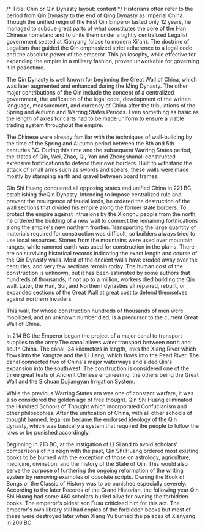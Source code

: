 /*
Title: Chin or Qin Dynasty
layout: content
*/
Historians often refer to the period from Qin Dynasty to the end of Qing Dynasty as Imperial China. Though the unified reign of the First Qin Emperor lasted only 12 years, he managed to subdue great parts of what constitutes the core of the Han Chinese homeland and to unite them under a tightly centralized Legalist government seated at Xianyang (close to modern Xi'an). The doctrine of Legalism that guided the Qin emphasized strict adherence to a legal code and the absolute power of the emperor. This philosophy, while effective for expanding the empire in a military fashion, proved unworkable for governing it in peacetime. 

The Qin Dynasty is well known for beginning the Great Wall of China, which was later augmented and enhanced during the Ming Dynasty. The other major contributions of the Qin include the concept of a centralized government, the unification of the legal code, development of the written language, measurement, and currency of China after the tribulations of the Spring and Autumn and Warring States Periods. Even something as basic as the length of axles for carts had to be made uniform to ensure a viable trading system throughout the empire.

The Chinese were already familiar with the techniques of wall-building by the time of the Spring and Autumn period between the 8th and 5th centuries BC. During this time and the subsequent Warring States period, the states of Qin, Wei, Zhao, Qi, Yan and Zhongshanall constructed extensive fortifications to defend their own borders. Built to withstand the attack of small arms such as swords and spears, these walls were made mostly by stamping earth and gravel between board frames.

Qin Shi Huang conquered all opposing states and unified China in 221 BC, establishing theQin Dynasty. Intending to impose centralized rule and prevent the resurgence of feudal lords, he ordered the destruction of the wall sections that divided his empire along the former state borders. To protect the empire against intrusions by the Xiongnu people from the north, he ordered the building of a new wall to connect the remaining fortifications along the empire's new northern frontier. Transporting the large quantity of materials required for construction was difficult, so builders always tried to use local resources. Stones from the mountains were used over mountain ranges, while rammed earth was used for construction in the plains. There are no surviving historical records indicating the exact length and course of the Qin Dynasty walls. Most of the ancient walls have eroded away over the centuries, and very few sections remain today. The human cost of the construction is unknown, but it has been estimated by some authors that hundreds of thousands, if not up to a million, workers died building the Qin wall. Later, the Han, Sui, and Northern dynasties all repaired, rebuilt, or expanded sections of the Great Wall at great cost to defend themselves against northern invaders. 

This wall, for whose construction hundreds of thousands of men were mobilized, and an unknown number died, is a precursor to the current Great Wall of China.

In 214 BC the Emperor began the project of a major canal to transport supplies to the army.The canal allows water transport between north and south China. The canal, 34 kilometers in length, links the Xiang River which flows into the Yangtze and the Li Jiang, which flows into the Pearl River. The canal connected two of China's major waterways and aided Qin's expansion into the southwest. The construction is considered one of the three great feats of Ancient Chinese engineering, the others being the Great Wall and the Sichuan Dujiangyan Irrigation System.

While the previous Warring States era was one of constant warfare, it was also considered the golden age of free thought. Qin Shi Huang eliminated the Hundred Schools of Thought which incorporated Confucianism and other philosophies. After the unification of China, with all other schools of thought banned, legalism became the endorsed ideology of the Qin dynasty, which was basically a system that required the people to follow the laws or be punished accordingly.

Beginning in 213 BC, at the instigation of Li Si and to avoid scholars' comparisons of his reign with the past, Qin Shi Huang ordered most existing books to be burned with the exception of those on astrology, agriculture, medicine, divination, and the history of the State of Qin. This would also serve the purpose of furthering the ongoing reformation of the writing system by removing examples of obsolete scripts. Owning the Book of Songs or the Classic of History was to be punished especially severely. According to the later Records of the Grand Historian, the following year Qin Shi Huang had some 460 scholars buried alive for owning the forbidden books. The emperor's oldest son Fusu criticised him for this act. The emperor's own library still had copies of the forbidden books but most of these were destroyed later when Xiang Yu burned the palaces of Xianyang in 206 BC.
